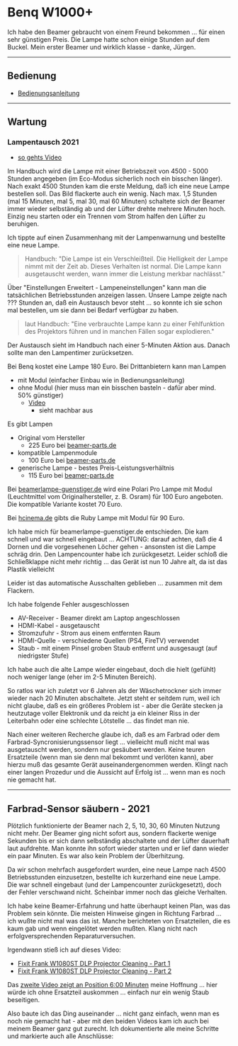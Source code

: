 # Benq W1000+

Ich habe den Beamer gebraucht von einem Freund bekommen ... für einen sehr günstigen Preis. Die Lampe hatte schon einige Stunden auf dem Buckel. Mein erster Beamer und wirklich klasse - danke, Jürgen.

---

## Bedienung

* [Bedienungsanleitung](https://www.benq.eu/de-de/support/downloads-faq/products/projector/w1000plus/manual.html)

---

## Wartung

### Lampentausch 2021

* [so gehts Video](https://www.benq.eu/de-de/support/downloads-faq/faq/product/application/projector-faq-k-00125.html)

Im Handbuch wird die Lampe mit einer Betriebszeit von 4500 - 5000 Stunden angegeben (im Eco-Modus sicherlich noch ein bisschen länger). Nach exakt 4500 Stunden kam die erste Meldung, daß ich eine neue Lampe bestellen soll. Das Bild flackerte auch ein wenig. Nach max. 1,5 Stunden (mal 15 Minuten, mal 5, mal 30, mal 60 Minuten) schaltete sich der Beamer immer wieder selbständig ab und der Lüfter drehte mehrere Minuten hoch. Einzig neu starten oder ein Trennen vom Strom halfen den Lüfter zu beruhigen.

Ich tippte auf einen Zusammenhang mit der Lampenwarnung und bestellte eine neue Lampe.

> Handbuch: "Die Lampe ist ein Verschleißteil. Die Helligkeit der Lampe nimmt mit der Zeit ab. Dieses Verhalten ist normal. Die Lampe kann ausgetauscht werden, wann immer die Leistung merkbar nachlässt."

Über "Einstellungen Erweitert - Lampeneinstellungen" kann man die tatsächlichen Betriebsstunden anzeigen lassen. Unsere Lampe zeigte nach ??? Stunden an, daß ein Austausch bevor steht ... so konnte ich sie schon mal bestellen, um sie dann bei Bedarf verfügbar zu haben.

> laut Handbuch: "Eine verbrauchte Lampe kann zu einer Fehlfunktion des Projektors führen und in manchen Fällen sogar explodieren."

Der Austausch sieht im Handbuch nach einer 5-Minuten Aktion aus. Danach sollte man den Lampentimer zurücksetzen.

Bei Benq kostet eine Lampe 180 Euro. Bei Drittanbietern kann man Lampen

* mit Modul (einfacher Einbau wie in Bedienungsanleitung)
* ohne Modul (hier muss man ein bisschen basteln - dafür aber mind. 50% günstiger)
  * [Video](https://www.youtube.com/watch?v=iMQQggpfWsM&feature=emb_logo)
    * sieht machbar aus

Es gibt Lampen

* Original vom Hersteller
  * 225 Euro bei [beamer-parts.de](https://www.beamer-parts.de/lampen/benq/benq-w1000-plus/?gclid=Cj0KCQiA3NX_BRDQARIsALA3fILzTckE21wwYw_peP_NgUZhkNk6dsTgM615WupUpNhaGWRDQTFWmIMaAtTfEALw_wcB)
* kompatible Lampenmodule
  * 100 Euro bei [beamer-parts.de](https://www.beamer-parts.de/lampen/benq/benq-w1000-plus/?gclid=Cj0KCQiA3NX_BRDQARIsALA3fILzTckE21wwYw_peP_NgUZhkNk6dsTgM615WupUpNhaGWRDQTFWmIMaAtTfEALw_wcB)
* generische Lampe - bestes Preis-Leistungsverhältnis
  * 115 Euro bei [beamer-parts.de](https://www.beamer-parts.de/lampen/benq/benq-w1000-plus/?gclid=Cj0KCQiA3NX_BRDQARIsALA3fILzTckE21wwYw_peP_NgUZhkNk6dsTgM615WupUpNhaGWRDQTFWmIMaAtTfEALw_wcB)

Bei [beamerlampe-guenstiger.de](https://www.beamerlampe-guenstiger.de/Polari-Pro-Ersatzlampe-fuer-BENQ-W1000-) wird eine Polari Pro Lampe mit Modul (Leuchtmittel vom Originalhersteller, z. B. Osram) für 100 Euro angeboten. Die kompatible Variante kostet 70 Euro.

Bei [hcinema.de](https://www.hcinema.de/lampen/shop.php?id=d19922) gibts die Ruby Lampe mit Modul für 90 Euro.

Ich habe mich für beamerlampe-guenstiger.de entschieden. Die kam schnell und war schnell eingebaut ... ACHTUNG: darauf achten, daß die 4 Dornen und die vorgesehenen Löcher gehen - ansonsten ist die Lampe schräg drin. Den Lampencounter habe ich zurückgesetzt. Leider schloß die Schließklappe nicht mehr richtig ... das Gerät ist nun 10 Jahre alt, da ist das Plastik vielleicht

Leider ist das automatische Ausschalten geblieben ... zusammen mit dem Flackern.

Ich habe folgende Fehler ausgeschlossen

* AV-Receiver - Beamer direkt am Laptop angeschlossen
* HDMI-Kabel - ausgetauscht
* Stromzufuhr - Strom aus einem entfernten Raum
* HDMI-Quelle - verschiedene Quellen (PS4, FireTV) verwendet
* Staub - mit einem Pinsel groben Staub entfernt und ausgesaugt (auf niedrigster Stufe)

Ich habe auch die alte Lampe wieder eingebaut, doch die hielt (gefühlt) noch weniger lange (eher im 2-5 Minuten Bereich).

So ratlos war ich zuletzt vor 6 Jahren als der Wäschetrockner sich immer wieder nach 20 Minuten abschaltete. Jetzt steht er seitdem rum, weil ich nicht glaube, daß es ein größeres Problem ist - aber die Geräte stecken ja heutzutage voller Elektronik und da reicht ja ein kleiner Riss in der Leiterbahn oder eine schlechte Lötstelle ... das findet man nie.

Nach einer weiteren Recherche glaube ich, daß es am Farbrad oder dem Farbrad-Syncronisierungssensor liegt ... vielleicht muß nicht mal was ausgetauscht werden, sondern nur gesäubert werden. Keine teuren Ersatzteile (wenn man sie denn mal bekommt und verlöten kann), aber hierzu muß das gesamte Gerät auseinandergenommen werden. Klingt nach einer langen Prozedur und die Aussicht auf Erfolg ist ... wenn man es noch nie gemacht hat.

---

## Farbrad-Sensor säubern - 2021

Plötzlich funktionierte der Beamer nach 2, 5, 10, 30, 60 Minuten Nutzung nicht mehr. Der Beamer ging nicht sofort aus, sondern flackerte wenige Sekunden bis er sich dann selbständig abschaltete und der Lüfter dauerhaft laut aufdrehte. Man konnte ihn sofort wieder starten und er lief dann wieder ein paar Minuten. Es war also kein Problem der Überhitzung.

Da wir schon mehrfach ausgefordert wurden, eine neue Lampe nach 4500 Betriebsstunden einzusetzen, bestellte ich kurzerhand eine neue Lampe. Die war schnell eingebaut (und der Lampencounter zurückgesetzt), doch der Fehler verschwand nicht. Scheinbar immer noch das gleiche Verhalten.

Ich habe keine Beamer-Erfahrung und hatte überhaupt keinen Plan, was das Problem sein könnte. Die meisten Hinweise gingen in Richtung Farbrad ... ich wußte nicht mal was das ist. Manche berichteten von Ersatzteilen, die es kaum gab und wenn eingelötet werden mußten. Klang nicht nach erfolgversprechenden Reparaturversuchen.

Irgendwann stieß ich auf dieses Video:

* [Fixit Frank W1080ST DLP Projector Cleaning - Part 1](https://www.youtube.com/watch?v=_xBGZ_V9Jp8)
* [Fixit Frank W1080ST DLP Projector Cleaning - Part 2](https://www.youtube.com/watch?v=zaJtaWxuMQ4)

Das [zweite Video zeigt an Position 6:00 Minuten](https://youtu.be/zaJtaWxuMQ4?t=360) meine Hoffnung ... hier würde ich ohne Ersatzteil auskommen ... einfach nur ein wenig Staub beseitigen.

Also baute ich das Ding auseinander ... nicht ganz einfach, wenn man es noch nie gemacht hat - aber mit den beiden Videos kam ich auch bei meinem Beamer ganz gut zurecht. Ich dokumentierte alle meine Schritte und markierte auch alle Anschlüsse:
